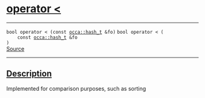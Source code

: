 
<h1 id="operator &lt;">
 <a href="#/api/hash_t/operator_less_than" class="anchor">
   <span>operator &lt;</span>
  </a>
</h1>

<div class="signature">

<hr>

  <div class="definition-container">
    <div class="definition">
      <code class="desktop-only"><span class="token keyword">bool</span> operator &lt; (<span class="token keyword">const</span> <a href="#/api/hash_t/">occa::hash_t</a> &fo)</code>
      <code class="mobile-only"><span class="token keyword">bool</span> operator &lt; (
    <span class="token keyword">const</span> <a href="#/api/hash_t/">occa::hash_t</a> &fo
)</code>
      <div class="flex-spacing"></div>
      <a href="https://github.com/libocca/occa/blob/58bd0f1e/include/occa/utils/hash.hpp#L58" target="_blank">Source</a>
    </div>
    
  </div>

  <hr>
</div>


<h2 id="description">
 <a href="#/api/hash_t/operator_less_than?id=description" class="anchor">
   <span>Description</span>
  </a>
</h2>

Implemented for comparison purposes, such as sorting
